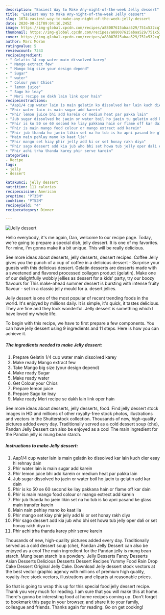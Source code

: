 ```yaml
---
description: "Easiest Way to Make Any-night-of-the-week Jelly dessert"
title: "Easiest Way to Make Any-night-of-the-week Jelly dessert"
slug: 1074-easiest-way-to-make-any-night-of-the-week-jelly-dessert
date: 2020-08-31T09:04:16.245Z
image: https://img-global.cpcdn.com/recipes/a88007615abaa529/751x532cq70/jelly-dessert-recipe-main-photo.jpg
thumbnail: https://img-global.cpcdn.com/recipes/a88007615abaa529/751x532cq70/jelly-dessert-recipe-main-photo.jpg
cover: https://img-global.cpcdn.com/recipes/a88007615abaa529/751x532cq70/jelly-dessert-recipe-main-photo.jpg
author: Marc Moran
ratingvalue: 5
reviewcount: 7243
recipeingredient:
- " Gelatin 14 cup water main dissolved karey"
- " Mango extract few"
- " Mango big size your design depend"
- " Sugar"
- " water"
- " Colour your Chios"
- " lemon juice"
- " Sago ke leay"
- " Meri recipe se dakh lain link oper hain"
recipeinstructions:
- "Aap1/4 cup water lain is main gelatin ko dissolved kar lain kuch dier esay hi rehnay dain"
- "Phir water lain is main sugar add karein"
- "Phir lemon juice bhi add karein or medium heat par pakka lain"
- "Jub sugar dissolved ho jaein or water boil ho jaein tu gelatin add kar dain"
- "Phir is ko 50 se 60 second ke liay pakkana hain or flame off kar dain"
- "Phir is main mango food colour or mango extrect add karein"
- "Phir jub thanda ho jaein likin set na ho tub is ko apni pasand ke glass main transfer karein"
- "Main nain pehlay mano ko kaat lia"
- "Phir mango set kiay phir jelly add ki or set honay rakh diya"
- "Phir sago dessert add kia jub who bhi set howa tub jelly oper dali or set honay rakh diya in"
- "Phir achi trha thanda karey phir serve karein"
categories:
- Recipe
tags:
- jelly
- dessert

katakunci: jelly dessert 
nutrition: 111 calories
recipecuisine: American
preptime: "PT35M"
cooktime: "PT52M"
recipeyield: "4"
recipecategory: Dinner

---
```



![Jelly dessert](https://img-global.cpcdn.com/recipes/a88007615abaa529/751x532cq70/jelly-dessert-recipe-main-photo.jpg)

Hello everybody, it's me again, Dan, welcome to our recipe page. Today, we're going to prepare a special dish, jelly dessert. It is one of my favorites. For mine, I'm gonna make it a bit unique. This will be really delicious.

See more ideas about desserts, jelly desserts, dessert recipes. Coffee Jelly gives you the punch of a cup of coffee in a delicious dessert - Surprise your guests with this delicious dessert. Gelatin desserts are desserts made with a sweetened and flavored processed collagen product (gelatin). Make one of our delightfully wobbly jellies as dessert for a kids&#39; party, try our boozy flavours for This make-ahead summer dessert is bursting with intense fruity flavour - set in a classic jelly mould for a. desert jellies.

Jelly dessert is one of the most popular of recent trending foods in the world. It's enjoyed by millions daily. It is simple, it's quick, it tastes delicious. They are fine and they look wonderful. Jelly dessert is something which I have loved my whole life.


To begin with this recipe, we have to first prepare a few components. You can have jelly dessert using 9 ingredients and 11 steps. Here is how you can achieve it.

<!--inarticleads1-->

##### The ingredients needed to make Jelly dessert:

1. Prepare  Gelatin 1/4 cup water main dissolved karey
1. Make ready  Mango extract few
1. Take  Mango big size (your design depend)
1. Make ready  Sugar
1. Make ready  water
1. Get  Colour your Chios
1. Prepare  lemon juice
1. Prepare  Sago ke leay
1. Make ready  Meri recipe se dakh lain link oper hain


See more ideas about desserts, jelly desserts, food. Find jelly dessert stock images in HD and millions of other royalty-free stock photos, illustrations and vectors in the Shutterstock collection. Thousands of new, high-quality pictures added every day. Traditionally served as a cold dessert soup (che), Pandan Jelly Dessert can also be enjoyed as a cool The main ingredient for the Pandan jelly is mung bean starch. 

<!--inarticleads2-->

##### Instructions to make Jelly dessert:

1. Aap1/4 cup water lain is main gelatin ko dissolved kar lain kuch dier esay hi rehnay dain
1. Phir water lain is main sugar add karein
1. Phir lemon juice bhi add karein or medium heat par pakka lain
1. Jub sugar dissolved ho jaein or water boil ho jaein tu gelatin add kar dain
1. Phir is ko 50 se 60 second ke liay pakkana hain or flame off kar dain
1. Phir is main mango food colour or mango extrect add karein
1. Phir jub thanda ho jaein likin set na ho tub is ko apni pasand ke glass main transfer karein
1. Main nain pehlay mano ko kaat lia
1. Phir mango set kiay phir jelly add ki or set honay rakh diya
1. Phir sago dessert add kia jub who bhi set howa tub jelly oper dali or set honay rakh diya in
1. Phir achi trha thanda karey phir serve karein


Thousands of new, high-quality pictures added every day. Traditionally served as a cold dessert soup (che), Pandan Jelly Dessert can also be enjoyed as a cool The main ingredient for the Pandan jelly is mung bean starch. Mung bean starch is a powdery. Jelly Desserts Fancy Desserts Asian Desserts Delicious Desserts Dessert Recipes Yummy Food Rain Drop Cake Dessert Original Jelly Cake. Download Jelly dessert stock vectors at the best vector graphic agency with millions of premium high quality, royalty-free stock vectors, illustrations and cliparts at reasonable prices. 

So that is going to wrap this up for this special food jelly dessert recipe. Thank you very much for reading. I am sure that you will make this at home. There's gonna be interesting food at home recipes coming up. Don't forget to bookmark this page in your browser, and share it to your family, colleague and friends. Thanks again for reading. Go on get cooking!
